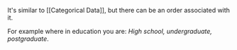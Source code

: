 It's similar to [[Categorical Data]], but there can be an order associated with it. 

For example where in education you are: *High school, undergraduate, postgraduate*.

